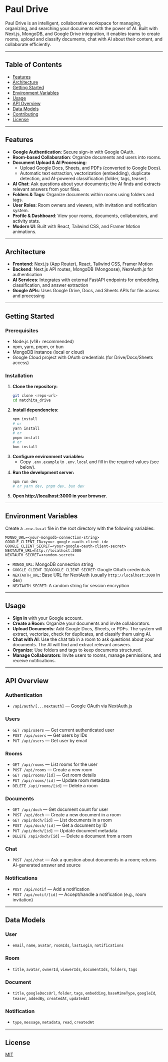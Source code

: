 # Paul Drive

Paul Drive is an intelligent, collaborative workspace for managing, organizing, and searching your documents with the power of AI. Built with Next.js, MongoDB, and Google Drive integration, it enables teams to create rooms, upload and classify documents, chat with AI about their content, and collaborate efficiently.

---

## Table of Contents
- [Features](#features)
- [Architecture](#architecture)
- [Getting Started](#getting-started)
- [Environment Variables](#environment-variables)
- [Usage](#usage)
- [API Overview](#api-overview)
- [Data Models](#data-models)
- [Contributing](#contributing)
- [License](#license)

---

## Features
- **Google Authentication**: Secure sign-in with Google OAuth.
- **Room-based Collaboration**: Organize documents and users into rooms.
- **Document Upload & AI Processing**:
  - Upload Google Docs, Sheets, and PDFs (converted to Google Docs).
  - Automatic text extraction, vectorization (embedding), duplicate detection, and AI-powered classification (folder, tags, teaser).
- **AI Chat**: Ask questions about your documents; the AI finds and extracts relevant answers from your files.
- **Folders & Tags**: Organize documents within rooms using folders and tags.
- **User Roles**: Room owners and viewers, with invitation and notification system.
- **Profile & Dashboard**: View your rooms, documents, collaborators, and activity stats.
- **Modern UI**: Built with React, Tailwind CSS, and Framer Motion animations.

---

## Architecture
- **Frontend**: Next.js (App Router), React, Tailwind CSS, Framer Motion
- **Backend**: Next.js API routes, MongoDB (Mongoose), NextAuth.js for authentication
- **AI Services**: Integrates with external FastAPI endpoints for embedding, classification, and answer extraction
- **Google APIs**: Uses Google Drive, Docs, and Sheets APIs for file access and processing

---

## Getting Started

### Prerequisites
- Node.js (v18+ recommended)
- npm, yarn, pnpm, or bun
- MongoDB instance (local or cloud)
- Google Cloud project with OAuth credentials (for Drive/Docs/Sheets access)

### Installation
1. **Clone the repository:**
   ```bash
   git clone <repo-url>
   cd matchita_drive
   ```
2. **Install dependencies:**
   ```bash
   npm install
   # or
   yarn install
   # or
   pnpm install
   # or
   bun install
   ```
3. **Configure environment variables:**
   - Copy `.env.example` to `.env.local` and fill in the required values (see below).
4. **Run the development server:**
   ```bash
   npm run dev
   # or yarn dev, pnpm dev, bun dev
   ```
5. **Open [http://localhost:3000](http://localhost:3000) in your browser.**

---

## Environment Variables
Create a `.env.local` file in the root directory with the following variables:

```
MONGO_URL=<your-mongodb-connection-string>
GOOGLE_CLIENT_ID=<your-google-oauth-client-id>
GOOGLE_CLIENT_SECRET=<your-google-oauth-client-secret>
NEXTAUTH_URL=http://localhost:3000
NEXTAUTH_SECRET=<random-secret>
```

- `MONGO_URL`: MongoDB connection string
- `GOOGLE_CLIENT_ID`/`GOOGLE_CLIENT_SECRET`: Google OAuth credentials
- `NEXTAUTH_URL`: Base URL for NextAuth (usually `http://localhost:3000` in dev)
- `NEXTAUTH_SECRET`: A random string for session encryption

---

## Usage
- **Sign in** with your Google account.
- **Create a Room**: Organize your documents and invite collaborators.
- **Upload Documents**: Add Google Docs, Sheets, or PDFs. The system will extract, vectorize, check for duplicates, and classify them using AI.
- **Chat with AI**: Use the chat tab in a room to ask questions about your documents. The AI will find and extract relevant answers.
- **Organize**: Use folders and tags to keep documents structured.
- **Manage Collaborators**: Invite users to rooms, manage permissions, and receive notifications.

---

## API Overview

### Authentication
- `/api/auth/[...nextauth]` — Google OAuth via NextAuth.js

### Users
- `GET /api/users` — Get current authenticated user
- `POST /api/users` — Get users by IDs
- `PUT /api/users` — Get user by email

### Rooms
- `GET /api/rooms` — List rooms for the user
- `POST /api/rooms` — Create a new room
- `GET /api/rooms/[id]` — Get room details
- `PUT /api/rooms/[id]` — Update room metadata
- `DELETE /api/rooms/[id]` — Delete a room

### Documents
- `GET /api/doch` — Get document count for user
- `POST /api/doch` — Create a new document in a room
- `GET /api/doch/[id]` — List documents in a room
- `POST /api/doch/[id]` — Get a document by ID
- `PUT /api/doch/[id]` — Update document metadata
- `DELETE /api/doch/[id]` — Delete a document from a room

### Chat
- `POST /api/chat` — Ask a question about documents in a room; returns AI-generated answer and source

### Notifications
- `POST /api/notif` — Add a notification
- `POST /api/notif/[id]` — Accept/handle a notification (e.g., room invitation)

---

## Data Models

### User
- `email`, `name`, `avatar`, `roomIds`, `lastLogin`, `notifications`

### Room
- `title`, `avatar`, `ownerId`, `viewerIds`, `documentIds`, `folders`, `tags`

### Document
- `title`, `googleDocsUrl`, `folder`, `tags`, `embedding`, `baseMimeType`, `googleId`, `teaser`, `addedBy`, `createdAt`, `updatedAt`

### Notification
- `type`, `message`, `metadata`, `read`, `createdAt`

---

## License
[MIT](LICENSE)
